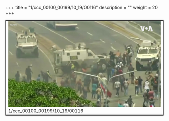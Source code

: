 +++
title = "1/ccc_00100_00199/10_19/00116"
description = ""
weight = 20
+++

<table style="border:2px solid black;max-width:800px;max-height:800px;" 
><tr><td>
<img class="center-fit-jpg"
src="/jpg_/aaa_20190430_NxaOmWaI8sI_00115.jpg">
1/ccc_00100_00199/10_19/00116
</img></td></tr></table>
